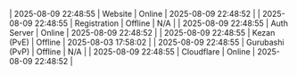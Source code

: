 | 2025-08-09 22:48:55 | Website | Online | 2025-08-09 22:48:52 |
| 2025-08-09 22:48:55 | Registration | Offline | N/A |
| 2025-08-09 22:48:55 | Auth Server | Online | 2025-08-09 22:48:52 |
| 2025-08-09 22:48:55 | Kezan (PvE) | Offline | 2025-08-03 17:58:02 |
| 2025-08-09 22:48:55 | Gurubashi (PvP) | Offline | N/A |
| 2025-08-09 22:48:55 | Cloudflare | Online | 2025-08-09 22:48:52 |
